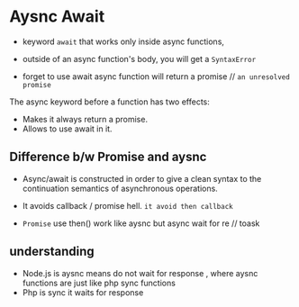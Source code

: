 # Aysnc Await

- keyword `await` that works only inside async functions,
- outside of an async function's body, you will get a `SyntaxError`

- forget to use await async function will return a promise // `an unresolved promise`

The async keyword before a function has two effects:

- Makes it always return a promise.
- Allows to use await in it.

## Difference b/w Promise and aysnc

- Async/await is constructed in order to give a clean syntax to the continuation semantics of asynchronous operations.
- It avoids callback / promise hell. `it avoid then callback`

- `Promise` use then() work like aysnc but async wait for re // toask

## understanding

- Node.js is aysnc means do not wait for response , where aysnc functions are just like php sync functions
- Php is sync it waits for response
